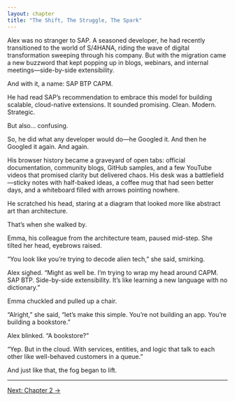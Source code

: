 ```yaml
---
layout: chapter
title: "The Shift, The Struggle, The Spark"
---
```


Alex was no stranger to SAP. A seasoned developer, he had recently transitioned to the world of S/4HANA, riding the wave of digital transformation sweeping through his company. But with the migration came a new buzzword that kept popping up in blogs, webinars, and internal meetings—side-by-side extensibility.

And with it, a name: SAP BTP CAPM.

He had read SAP’s recommendation to embrace this model for building scalable, cloud-native extensions. It sounded promising. Clean. Modern. Strategic.

But also… confusing.

So, he did what any developer would do—he Googled it.
And then he Googled it again.
And again.

His browser history became a graveyard of open tabs: official documentation, community blogs, GitHub samples, and a few YouTube videos that promised clarity but delivered chaos. His desk was a battlefield—sticky notes with half-baked ideas, a coffee mug that had seen better days, and a whiteboard filled with arrows pointing nowhere.

He scratched his head, staring at a diagram that looked more like abstract art than architecture.

That’s when she walked by.

Emma, his colleague from the architecture team, paused mid-step. She tilted her head, eyebrows raised.

“You look like you’re trying to decode alien tech,” she said, smirking.

Alex sighed. “Might as well be. I’m trying to wrap my head around CAPM. SAP BTP. Side-by-side extensibility. It’s like learning a new language with no dictionary.”

Emma chuckled and pulled up a chair.

“Alright,” she said, “let’s make this simple. You’re not building an app. You’re building a bookstore.”

Alex blinked. “A bookstore?”

“Yep. But in the cloud. With services, entities, and logic that talk to each other like well-behaved customers in a queue.”

And just like that, the fog began to lift.

---

[Next: Chapter 2 →](Chapter-2.md)
